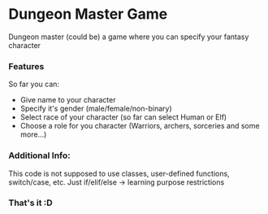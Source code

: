 # Dungeon Master Game

Dungeon master (could be) a game where you can specify your fantasy character

### Features

So far you can:
- Give name to your character
- Specify it's gender (male/female/non-binary)
- Select race of your character (so far can select Human or Elf)
- Choose a role for you character (Warriors, archers, sorceries and some more...)

### Additional Info:
This code is not supposed to use classes, user-defined functions, switch/case, etc. Just if/elif/else -> learning purpose restrictions

### That's it :D